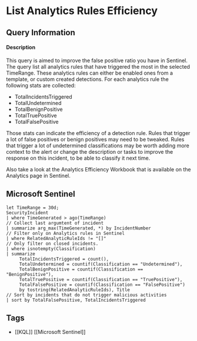 # List Analytics Rules Efficiency 
## Query Information
#### Description
This query is aimed to improve the false positive ratio you have in Sentinel. The query list all analytics rules that have triggered the most in the selected TimeRange. These analytics rules can either be enabled ones from a template, or custom created detections. For each analytics rule the following stats are collected: 
- TotalIncidentsTriggered
- TotalUndetermined
- TotalBenignPositive
- TotalTruePositive
- TotalFalsePositive

Those stats can indicate the efficiency of a detection rule. Rules that trigger a lot of false positives or benign positives may need to be tweaked. Rules that trigger a lot of undetermined classifications may be worth adding more context to the alert or change the description or tasks to improve the response on this incident, to be able to classify it next time.

Also take a look at the Analytics Efficiency Workbook that is available on the Analytics page in Sentinel. 
## Microsoft Sentinel
```kusto
let TimeRange = 30d;
SecurityIncident
| where TimeGenerated > ago(TimeRange)
// Collect last argumtent of incident
| summarize arg_max(TimeGenerated, *) by IncidentNumber
// Filter only on Analytics rules in Sentinel
| where RelatedAnalyticRuleIds != "[]"
// Only filter on closed incidents.
| where isnotempty(Classification)
| summarize
     TotalIncidentsTriggered = count(),
     TotalUndetermined = countif(Classification == "Undetermined"),
     TotalBenignPositive = countif(Classification == "BenignPositive"),
     TotalTruePositive = countif(Classification == "TruePositive"),
     TotalFalsePositive = countif(Classification == "FalsePositive")
     by tostring(RelatedAnalyticRuleIds), Title
// Sort by incidents that do not trigger malicious activities
| sort by TotalFalsePositive, TotalIncidentsTriggered
```
## Tags
- [[KQL]] [[Microsoft Sentinel]]